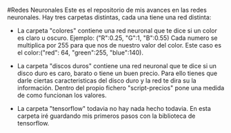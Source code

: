 #Redes Neuronales
Este es el repositorio de mis avances en las redes neuronales.
Hay tres carpetas distintas, cada una tiene una red distinta:

- La carpeta "colores" contiene una red neuronal que te dice si un color es claro u oscuro. 
   Ejemplo: ("R":0.25, "G":1, "B":0.55) Cada numero se multiplica por 255 para que nos de nuestro valor del color. Este caso es el color:("red": 64, "green":255, "blue":140).

- La carpeta "discos duros" contiene una red neuronal que te dice si un disco duro es caro, barato o tiene un buen precio. Para ello tienes que darle ciertas caracteristicas del     disco duro y la red te dira su la información. Dentro del propio fichero "script-precios" pone una medida de como funcionan los valores.

- La carpeta "tensorflow" todavia no hay nada hecho todavia. En esta carpeta iré guardando mis primeros pasos con la biblioteca de tensorflow.
